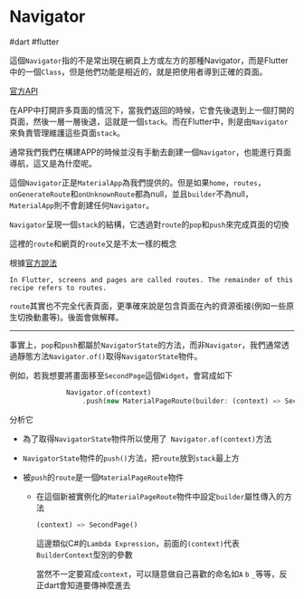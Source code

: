 # Navigator

#dart #flutter

這個`Navigator`指的不是常出現在網頁上方或左方的那種Navigator，而是Flutter中的一個`Class`，但是他們功能是相近的，就是把使用者導到正確的頁面。

[官方API](https://api.flutter.dev/flutter/widgets/Navigator-class.html)

在APP中打開許多頁面的情況下，當我們返回的時候，它會先後退到上一個打開的頁面，然後一層一層後退，這就是一個`stack`。而在Flutter中，則是由`Navigator`來負責管理維護這些頁面`stack`。

通常我們我們在構建APP的時候並沒有手動去創建一個`Navigator`，也能進行頁面導航，這又是為什麼呢。

這個`Navigator`正是`MaterialApp`為我們提供的。但是如果`home`，`routes`，`onGenerateRoute`和`onUnknownRoute`都為null，並且`builder`不為null，`MaterialApp`則不會創建任何`Navigator`。

`Navigator`呈現一個`stack`的結構，它透過對`route`的`pop`和`push`來完成頁面的切換

這裡的`route`和網頁的`route`又是不太一樣的概念

根據[官方說法](https://flutter.dev/docs/cookbook/navigation/navigation-basics)

```
In Flutter, screens and pages are called routes. The remainder of this recipe refers to routes.
```

`route`其實也不完全代表頁面，更準確來說是包含頁面在內的資源銜接(例如一些原生切換動畫等)。後面會做解釋。

---

事實上，`pop`和`push`都屬於`NavigatorState`的方法，而非`Navigator`，我們通常透過靜態方法`Navigator.of()`取得`NavigatorState`物件。



例如，若我想要將畫面移至`SecondPage`這個`Widget`，會寫成如下

```dart
              Navigator.of(context)
                  .push(new MaterialPageRoute(builder: (context) => SecondPage()));
```

分析它

* 為了取得`NavigatorState`物件所以使用了` Navigator.of(context)`方法

* `NavigatorState`物件的`push()`方法，把`route`放到`stack`最上方

* 被`push`的`route`是一個`MaterialPageRoute`物件

  * 在這個新被實例化的`MaterialPageRoute`物件中設定`builder`屬性傳入的方法

    ```dart
    (context) => SecondPage()
    ```

    這邊類似C#的`Lambda Expression`，前面的`(context)`代表`BuilderContext`型別的參數

    當然不一定要寫成`context`，可以隨意做自己喜歡的命名如`A` `b` `_`等等，反正dart會知道要傳神麼進去

    